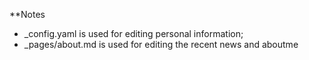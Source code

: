 **Notes

- _config.yaml is used for editing personal information;
- _pages/about.md is used for editing the recent news and aboutme
